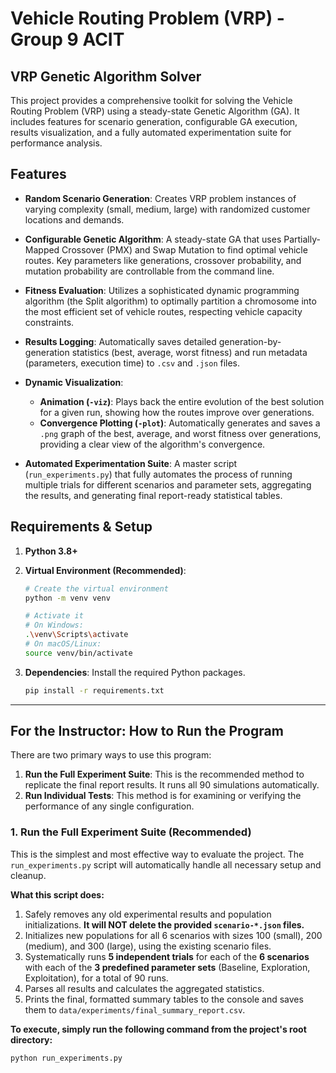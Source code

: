 # Vehicle Routing Problem (VRP) - Group 9 ACIT

## VRP Genetic Algorithm Solver

This project provides a comprehensive toolkit for solving the Vehicle Routing Problem (VRP) using a steady-state Genetic Algorithm (GA). It includes features for scenario generation, configurable GA execution, results visualization, and a fully automated experimentation suite for performance analysis.

## Features

*   **Random Scenario Generation**: Creates VRP problem instances of varying complexity (small, medium, large) with randomized customer locations and demands.

*   **Configurable Genetic Algorithm**: A steady-state GA that uses Partially-Mapped Crossover (PMX) and Swap Mutation to find optimal vehicle routes. Key parameters like generations, crossover probability, and mutation probability are controllable from the command line.

*   **Fitness Evaluation**: Utilizes a sophisticated dynamic programming algorithm (the Split algorithm) to optimally partition a chromosome into the most efficient set of vehicle routes, respecting vehicle capacity constraints.

*   **Results Logging**: Automatically saves detailed generation-by-generation statistics (best, average, worst fitness) and run metadata (parameters, execution time) to `.csv` and `.json` files.

*   **Dynamic Visualization**:
    *   **Animation (`-viz`)**: Plays back the entire evolution of the best solution for a given run, showing how the routes improve over generations.
    *   **Convergence Plotting (`-plot`)**: Automatically generates and saves a `.png` graph of the best, average, and worst fitness over generations, providing a clear view of the algorithm's convergence.

*   **Automated Experimentation Suite**: A master script (`run_experiments.py`) that fully automates the process of running multiple trials for different scenarios and parameter sets, aggregating the results, and generating final report-ready statistical tables.

## Requirements & Setup

1.  **Python 3.8+**

2.  **Virtual Environment (Recommended)**:
    ```bash
    # Create the virtual environment
    python -m venv venv

    # Activate it
    # On Windows:
    .\venv\Scripts\activate
    # On macOS/Linux:
    source venv/bin/activate
    ```

3.  **Dependencies**: Install the required Python packages.
    ```bash
    pip install -r requirements.txt
    ```

---

## For the Instructor: How to Run the Program

There are two primary ways to use this program:
1.  **Run the Full Experiment Suite**: This is the recommended method to replicate the final report results. It runs all 90 simulations automatically.
2.  **Run Individual Tests**: This method is for examining or verifying the performance of any single configuration.

### 1. Run the Full Experiment Suite (Recommended)

This is the simplest and most effective way to evaluate the project. The `run_experiments.py` script will automatically handle all necessary setup and cleanup.

**What this script does:**
1.  Safely removes any old experimental results and population initializations. **It will NOT delete the provided `scenario-*.json` files.**
2.  Initializes new populations for all 6 scenarios with sizes 100 (small), 200 (medium), and 300 (large), using the existing scenario files.
3.  Systematically runs **5 independent trials** for each of the **6 scenarios** with each of the **3 predefined parameter sets** (Baseline, Exploration, Exploitation), for a total of 90 runs.
4.  Parses all results and calculates the aggregated statistics.
5.  Prints the final, formatted summary tables to the console and saves them to `data/experiments/final_summary_report.csv`.

**To execute, simply run the following command from the project's root directory:**
```bash
python run_experiments.py
